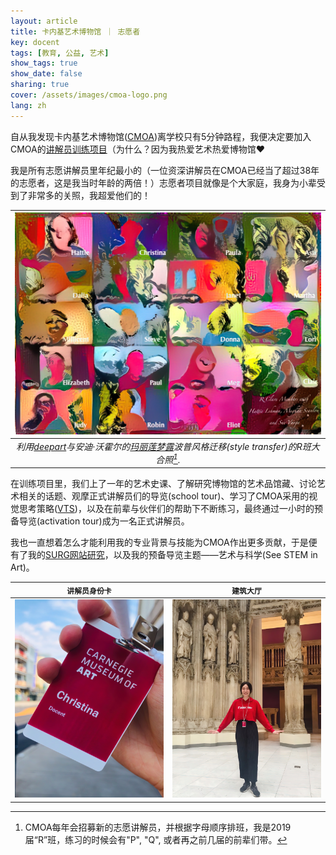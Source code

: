 ```yaml
---
layout: article
title: 卡内基艺术博物馆 ｜ 志愿者
key: docent
tags: [教育, 公益, 艺术]
show_tags: true
show_date: false
sharing: true
cover: /assets/images/cmoa-logo.png
lang: zh
---
```


自从我发现卡内基艺术博物馆([CMOA])离学校只有5分钟路程，我便决定要加入CMOA的[讲解员训练项目][docent]（为什么？因为我热爱艺术热爱博物馆:heart:

<!--more-->

我是所有志愿讲解员里年纪最小的（一位资深讲解员在CMOA已经当了超过38年的志愿者，这是我当时年龄的两倍！）志愿者项目就像是个大家庭，我身为小辈受到了非常多的关照，我超爱他们的！

| ![](/assets/images/cmoa-style.jpg) |
|:--:|
| *利用[deepart]与安迪·沃霍尔的[玛丽莲梦露][andy]波普风格迁移(style transfer)的R班大合照[^1].* |

在训练项目里，我们上了一年的艺术史课、了解研究博物馆的艺术品馆藏、讨论艺术相关的话题、观摩正式讲解员们的导览(school tour)、学习了CMOA采用的视觉思考策略([VTS])，以及在前辈与伙伴们的帮助下不断练习，最终通过一小时的预备导览(activation tour)成为一名正式讲解员。 

我也一直想着怎么才能利用我的专业背景与技能为CMOA作出更多贡献，于是便有了我的[SURG网站研究][project]，以及我的预备导览主题——艺术与科学(See STEM in Art)。

| `讲解员身份卡` | `建筑大厅`|
| ---- | ---- |
| ![](/assets/images/cmoa-badge.jpg) | ![](/assets/images/cmoa-me.jpg) |


[^1]: CMOA每年会招募新的志愿讲解员，并根据字母顺序排班，我是2019届“R”班，练习的时候会有"P", "Q", 或者再之前几届的前辈们带。

[art]: /zh_portfolio/8-art.html
[CMOA]: https://cmoa.org/
[deepart]: https://deepart.io/
[docent]: https://cmoa.org/join-give/docent/
[VTS]: https://vtshome.org/
[project]: /zh_research/2-cmoa.html
[andy]: https://www.artetrama.com/blogs/news/about-andy-warhols-sunday-b-morning-marilyn-monroe-series
